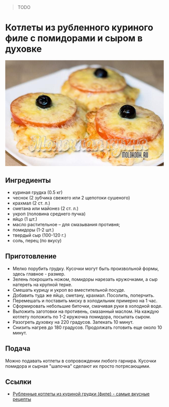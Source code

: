> TODO
# Котлеты из рубленного куриного филе с помидорами и сыром в духовке
![Фото блюда](lookme.jpg)

## Ингредиенты

* куриная грудка (0.5 кг)
* чеснок (2 зубчика свежего или 2 щепотоки сушеного)
* крахмал (2 ст. л.)
* сметана или майонез (2 ст. л.)
* укроп (половина среднего пучка)
* яйцо (1 шт.)
* масло растительное – для смазывания противня;
* помидоры (1-2 шт.)
* твердый сыр (100-120 г.)
* соль, перец (по вкусу)

## Приготовление

* Мелко порубить грудку. Кусочки могут быть произвольной формы, здесь главное - размер.
* Зелень покрошить ножом, помидоры нарезать кружочками, а сыр натереть на крупной терке.
* Смешать курицу и укроп во вместительной посуде.
* Добавить туда же яйцо, сметану, крахмал. Посолить, поперчить.
* Перемешать и поставить миску в холодильник примерно на 1 час.
* Сформировать небольшие биточки, смачивая руки в холодной воде.
* Выложить заготовки на противень, смазанный маслом. На каждую котлету положить по 1-2 кружочка помидора, посыпать сыром.
* Разогреть духовку на 220 градусов. Запекать 10 минут.
* Снизить нагрев до 180 градусов. Продолжать готовить еще около 10 минут.

## Подача
Можно подавать котлеты в сопровождении любого гарнира. Кусочки помидора и сырная "шапочка" сделают их просто потрясающими.

## Ссылки
* [Рубленные котлеты из куриной грудки (филе) - самые вкусные рецепты](https://molokook.ru/rublenye-kotlety-iz-kurinoj-grudki-file/)
